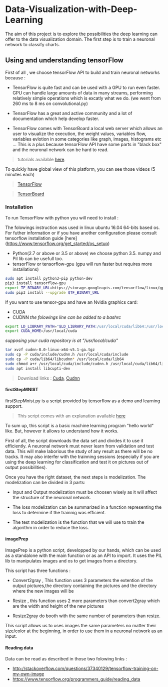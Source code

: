 # Data-Visualization-with-Deep-Learning

The aim of this project is to explore the possibilities the deep learning can offer to the data visualization domain.
The first step is to train a neuronal network to classify charts.

## Using and understanding tensorFlow 

First of all , we choose tensorFlow API to build and train neuronal networks because :


  - TensorFlow is quite fast and can be used with a GPU to run even faster.  GPU can handle large amounts of data in many streams, performing relatively simple operations which is excatly what we do. (we went from 260 ms to 8 ms on convolutional.py)

  - TensorFlow has a great and active community and a lot of documentation which help develop faster.
  
  - TensorFlow comes with TensorBoard a local web server which allows an user to visualize the execution, the weight values, variables flow, variables evlotion in some categories like graph, images, histograms etc ... This is a plus because tensorFlow API have some parts in "black box" and the neuronal network can be hard to read.
  
 
 > tutorials available [here](https://www.tensorflow.org/tutorials/).
 
 To quickly have global view of this platform, you can see those videos (5 minutes each)
 
 > [TensorFlow](https://www.youtube.com/watch?v=2FmcHiLCwTU)
 
 > [TensorBoard](https://www.youtube.com/watch?v=3bownM3L5zM)

### Installation
To run TensorFlow with python you will need to install :

The folowings instruction was used in linux ubuntu 16.04 64-bits based os.
For futher information or if you have another configuration please consult tensorflow installation guide [here] (https://www.tensorflow.org/get_started/os_setup)

- Python(2.7 or above or 3.5 or above) we choose python 3.5. numpy and Pil lib can be usefull too.
- tensorFlow or tensorflow-gpu (gpu will run faster but requires more installations)

``` sh
sudo apt install python3-pip python-dev
pip3 install tensorflow-gpu
export TF_BINARY_URL=https://storage.googleapis.com/tensorflow/linux/gpu/tensorflow_gpu-0.12.1-cp35-cp35m-linux_x86_64.whl
sudo pip3 install --upgrade $TF_BINARY_URL
```
If you want to use tensor-gpu and have an Nvidia graphics card:

- CUDA
- CUDNN
*the folowings line can be added to a bashrc*
``` sh
export LD_LIBRARY_PATH="$LD_LIBRARY_PATH:/usr/local/cuda/lib64:/usr/local/cuda/extras/CUPTI/lib64"
export CUDA_HOME=/usr/local/cuda
```
*supposing your cuda repository is at "/usr/local/cuda"*
``` sh
tar xvzf cudnn-8.0-linux-x64-v5.1-ga.tgz
sudo cp -P cuda/include/cudnn.h /usr/local/cuda/include
sudo cp -P cuda/lib64/libcudnn* /usr/local/cuda/lib64
sudo chmod a+r /usr/local/cuda/include/cudnn.h /usr/local/cuda/lib64/libcudnn
sudo apt install libcupti-dev
```

> Download links : [Cuda](https://developer.nvidia.com/cuda-gpus), [Cudnn](https://developer.nvidia.com/cudnn)

#### firstStepMNIST

firstStepMnist.py is a script provided by tensorflow as a demo  and learning support.
   > This script comes with an explanation available [here](https://www.tensorflow.org/tutorials/mnist/beginners/)
 
 To sum up, this script is a basic machine learning program "hello world" like. But, however it allows to understand how 
it works.

First of all, the script downloads the data set and divides it to use it efficiently. A neuronal network must never learn from validation and test data. This will make	laborious the study of any result as there will be no tracks. It may also interfer with the trainning sessions (especially if you are using the deep learning for classification and test it on pictures out of output possibilities).

  Once you have the right dataset, the next steps is modelization. The modelization can be divided in 3 parts:
  
  - Input and Output modelization must be choosen wisely as it will affect the structure of the neuronal network.
  
  - The loss modelization can be summarized in a function representing the loss to determine if the trainnig was efficient.
  
  - The test modelization is the function that we will use to train the algorithm in order to reduce the loss.


#### imagePrep

ImagePrep is a python script, developped by our hands, which can be used as a standalone with the main function or as an API to import.
It uses the PIL lib to manipulates images and os to get images from a directory.

This script has three functions :

- Convert2gray , This function uses 3 parameters the extention of the output pictures,the directory containing the pictures and the directory where the new images will be

- Resize , this function uses 2 more parameters than convert2gray which are the width and height of the new pictures

- Resize2gray do booth with the same number of parameters than resize.

This script allows us to uses images the same parameters no matter their size/color at the beginning, in order to use them in a neuronal network as an input.


#### Reading data

Data can be read as described in those two folowing links :
- http://stackoverflow.com/questions/37340129/tensorflow-training-on-my-own-image
- https://www.tensorflow.org/programmers_guide/reading_data














